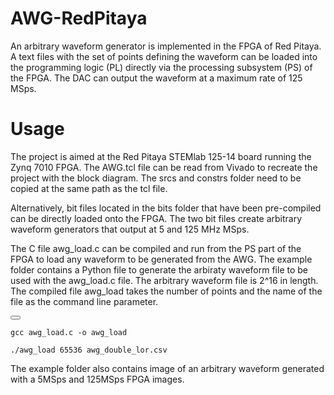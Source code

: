 # AWG-RedPitaya
An arbitrary waveform generator is implemented in the FPGA of Red Pitaya. A text files with the set of points defining the waveform can be loaded into the programming logic (PL) directly via the processing subsystem (PS) of the FPGA. The DAC can output the waveform at a maximum rate of 125 MSps.

# Usage
The project is aimed at the Red Pitaya STEMlab 125-14 board running the Zynq 7010 FPGA. 
The AWG.tcl file can be read from Vivado to recreate the project with the block diagram. The srcs and constrs folder need to be copied at the same path as the tcl file.

Alternatively, bit files located in the bits folder that have been pre-compiled can be directly loaded onto the FPGA. The two bit files create arbitrary waveform generators that output at 5 and 125 MHz MSps.

The C file awg_load.c can be compiled and run from the PS part of the FPGA to load any waveform to be generated from the AWG. The example folder contains a Python file to generate the arbiraty waveform file to be used with the awg_load.c file. The arbitrary waveform file is 2^16 in length. The compiled file awg_load takes the number of points and the name of the file as the command line parameter.

<div>
  <button class="copy-button" onclick="copyToClipboard(this.parentElement.nextElementSibling.textContent)"></button>
  <pre><code>gcc awg_load.c -o awg_load <br>
./awg_load 65536 awg_double_lor.csv</code></pre>
</div>


The example folder also contains image of an arbitrary waveform generated with a 5MSps and 125MSps FPGA images.




